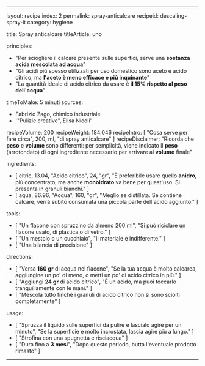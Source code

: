 ---

layout: recipe
index: 2
permalink: spray-anticalcare
recipeid: descaling-spray-it
category: hygiene

title: Spray anticalcare
titleArticle: uno

principles:
  - "Per sciogliere il calcare presente sulle superfici, serve una <strong>sostanza acida mescolata ad acqua</strong>"
  - "Gli acidi più spesso utilizzati per uso domestico sono aceto e acido citrico, ma <strong>l'aceto è meno efficace e più inquinante</strong>"
  - "La quantità ideale di acido citrico da usare è <strong>il 15% rispetto al peso dell'acqua</strong>"

timeToMake: 5 minuti
sources:
  - Fabrizio Zago, chimico industriale
  - '"Pulizie creative", Elisa Nicoli'

recipeVolume: 200
recipeWeight: 184.046
recipeIntro: [ "Cosa serve per fare circa", 200, ml, "di spray anticalcare" ]
recipeDisclaimer: "Ricorda che <strong>peso</strong> e <strong>volume</strong> sono differenti: per semplicità, viene indicato il <strong>peso</strong> (arrotondato) di ogni ingrediente necessario per arrivare al <strong>volume</strong> finale"

ingredients:
  - [ citric, 13.04, "Acido citrico", 24, "gr", "È preferibile usare quello <strong>anidro</strong>, più concentrato, ma anche <strong>monoidrato</strong> va bene per quest'uso. Si presenta in granuli bianchi." ]
  - [ aqua, 86.96, "Acqua", 160, "gr", "Meglio se distillata. Se contiene calcare, verrà subito consumata una piccola parte dell'acido aggiunto." ]

tools:
  - [ "Un flacone con spruzzino da almeno <span data-qty='volume'>200</span> ml", "Si può riciclare un flacone usato, di plastica o di vetro." ]
  - [ "Un mestolo o un cucchiaio", "Il materiale è indifferente." ]
  - [ "Una bilancia di precisione" ]

directions:
  - [ "Versa <strong><span data-qty='aqua'>160</span> gr</strong> di acqua nel flacone", "Se la tua acqua è molto calcarea, aggiungine un po' di meno, o metti un po' di acido citrico in più." ]
  - [ "Aggiungi <strong><span data-qty='citric'>24</span> gr</strong> di acido citrico", "È un acido, ma puoi toccarlo tranquillamente con le mani." ]
  - [ "Mescola tutto finché i granuli di acido citrico non si sono sciolti completamente" ]

usage:
  - [ "Spruzza il liquido sulle superfici da pulire e lascialo agire per un minuto", "Se la superficie è molto incrostata, lascia agire più a lungo." ]
  - [ "Strofina con una spugnetta e risciacqua" ]
  - [ "Dura fino a <strong>3 mesi</strong>", "Dopo questo periodo, butta l'eventuale prodotto rimasto" ]

---